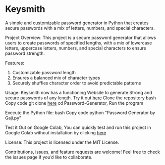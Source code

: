 # Keysmith
A simple and customizable password generator in Python that creates secure passwords with a mix of letters, numbers, and special characters.

Project Overview: 
This project is a secure password generator that allows users to create passwords of specified lengths, with a mix of lowercase letters, uppercase letters, numbers, and special characters to ensure password strength.

Features:
1) Customizable password length
2) Ensures a balanced mix of character types
3) Securely shuffles character order to avoid predictable patterns

Usage:
Keysmith now has a functioning Website to generate Strong and secure passwords of any length. Try it out [here]()
Clone the repository
bash
Copy code
git clone [here](https://github.com/codewithgaji/Password-Generator?tab=readme-ov-file)
cd Password-Generator, 
Run the program

Execute the Python file:
bash
Copy code
python "Password Generator by Gaji.py"

Test it Out on Google Colab, 
You can quickly test and run this project in Google Colab without installation by clicking [here](https://colab.research.google.com/drive/1A7XVyELjWx03F7zeQiFY_ufgX-CcFYY0?usp=sharing.)

License: 
This project is licensed under the MIT License.

Contributions, issues, and feature requests are welcome! Feel free to check the issues page if you’d like to collaborate.

